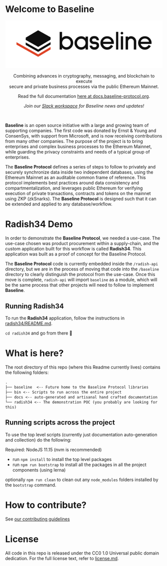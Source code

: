 # Welcome to Baseline

<div align="center">
  <img src="docs/assets/baseline-logo/Web/examples/PNGs/horizontal/baselineHorizontal-Logo-FullColor.png" />
  <p>
    Combining advances in cryptography, messaging, and blockchain to execute
    <br/>
    secure and private business processes via the public Ethereum Mainnet.
  </p>
  Read the full documentation <a href="https://docs.baseline-protocol.org">here at docs.baseline-protocol.org</a>.
  <p>
    <em>Join our <a href="https://communityinviter.com/apps/ethereum-baseline/join-us">Slack workspace</a> for Baseline news and updates!</em>
  </p>
  <br/>
</div>

__Baseline__ is an open source initiative with a large and growing team of supporting companies. The first code was donated by Ernst & Young and ConsenSys, with support from Microsoft, and is now receiving contributions from many other companies. The purpose of the project is to bring enterprises and complex business processes to the Ethereum Mainnet, while guarding the privacy constraints and needs of a typical group of enterprises. 

The __Baseline Protocol__ defines a series of steps to follow to privately and securely synchronize data inside two independent databases, using the Ethereum Mainnet as an auditable common frame of reference. This protocol implements best practices around data consistency and compartmentalization, and leverages public Ethereum for verifying execution of private transactions, contracts and tokens on the mainnet using ZKP (zkSnarks). The __Baseline Protocol__ is designed such that it can be extended and applied to any database/workflow.

# Radish34 Demo

In order to demonstrate the __Baseline Protocol__, we needed a use-case. The use-case chosen was product procurement within a supply-chain, and the custom application built for this workflow is called __Radish34__. This application was built as a proof of concept for the Baseline Protocol. 

The __Baseline Protocol__ code is currently embedded inside the `/radish-api` directory, but we are in the process of moving that code into the `/baseline` directory to clearly distinguish the protocol from the use-case. Once this move is complete, `radish-api` will import `baseline` as a module, which will be the same process that other projects will need to follow to implement __Baseline__.


## Running Radish34

To run the __Radish34__ application, follow the instructions in [radish34/README.md](radish34/README.md).

`cd radish34` and go from there 🚀

# What is here?

The root directory of this repo (where this Readme currently lives) contains the following folders:

```
.
├── baseline  <-- Future home to the Baseline Protocol libraries
├── bin <-- Scripts to run across the entire project
├── docs <-- auto-generated and artisanal hand crafted documentation 
└── radish34 <-- The demonstration POC (you probably are looking for this)
```
## Running scripts across the project

To use the top level scripts (currently just documentation auto-generation and collection) do the following: 

Required: NodeJS 11.15 (nvm is recommended)

 - run `npm install` to install the top level packages
 - run `npm run bootstrap` to install all the packages in all the project components (using lerna)

optionally `npm run clean` to clean out any `node_modules` folders installed by the `bootstrap` command.

# How to contribute?

See [our contributing guidelines](CONTRIBUTING.MD)

# License

All code in this repo is released under the CC0 1.0 Universal public domain dedication. For the full license text, refer to [license.md](license.md).

